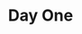 ---
layout: default-nav
type: card
formsum:
sortorder: 0
appsused: cc macos
title: "Day One"
level: cg1
brightspace:
submission:
links: |
  - <a href="setup-mac.html" title="macOS Setup">macOS Setup</a>
  - <a href="setup-college-services.html" title="Set up your college online services">Setup College Services</a>
video: 
downloads:
description: "Congratulations on being accepted into the Graphic Design program at Algonquin College. We have a number of topics to cover in our first Computer Graphics class."
details: |
  ## Welcome!

  ### Our Present & Future

  - A bit of history.
  - Where could this program lead you?

  ## Let's Dive In!

  ### Classroom Management

  - The door will be locked once class starts. If you're late, wait for a break before coming in.
  - No phone use in class, unless on a break.
  - Want to provide anonymous feedback? Use the feedback form in the footer.

  ### Student Photos

  - During our first class, we're going to take an individual photo of each of you for our faculty records.

  ### About Computer Graphics

  - Why a Mac?
    - The minimum requirement for their computer is a <a href="https://www.apple.com/ca_edu_107689/shop/buy-mac/macbook-pro/15-inch" title="Apple.com: education pricing on the 15&quot; MacBook Pro" target="_blank">15” Retina MacBook Pro</a>.
    - You're encouraged to purchase AppleCare with your new laptop.
  - Why Creative Cloud?
    - InDesign for page layout.
    - Photoshop for editing photos.
    - Illustrator for drawing vector graphics.
    - Acrobat for cross-platform compatibility.
  - Six semesters of Computer Graphics.
    - There’s a gradual progression for six semesters, like one long course.
  - This site contains all of the Computer Graphics curriculum.
    - <a href="https://www.youtube.com/user/ACComputerGraphics/featured" title="Computer Graphics YouTube Channel" target="_blank">CG YouTube Channel</a>.
    - Grades will be on Brightspace.
      - Brightspace quick tour.
      - Download the Brightspace <a href="https://itunes.apple.com/ca/app/brightspace-pulse/id1001688546?mt=8" alt:="Brightspace for iOS" target="_blank">app for iOS</a> or <a href="https://play.google.com/store/apps/details?id=com.d2l.brightspace.student.android&amp;hl=en" alt:="Brightspace for Android" target="_blank">for Android</a>.
    - Formative assignments: learn & practice software skills.
    - Summative assignments: evaluate your mastery of software skills.

  ## Get Set Up

  - Set up macOS.
  - Back up your files.
  - Connect to college online services.
  - Use a mouse every class.
  - <a href="https://www.apple.com/ca/shop/product/MMEL2AM/A/thunderbolt-3-usb-c-to-thunderbolt-2-adapter" title="Thunderbolt 3 USB-C to Thunderbolt 2 adaptor" target="_blank">Purchase this adaptor</a> to connect to displays.
  - Bring a pair of earphones/headphones to listen to tutorials.

  ### Software installation

  - Before next class:
    - <a href="https://helpx.adobe.com/download-install/kb/creative-cloud-desktop-app-download.html" alt:="Install Adobe Desktop App" target="_blank">Install Creative Cloud</a> applications listed above. If you already have them, apply any available updates.
  - Do not install any virus software, Mac Keeper or other useless utilities.
  - You can optionally install the free version of MS Office provided by the College.
  - If you have a new or recent Mac, you get iWork apps for free on the Mac App Store.

  <div class="attentionbox achtung">
    Your computer is now your work tool, so stay away from pirated software.
  </div>
---